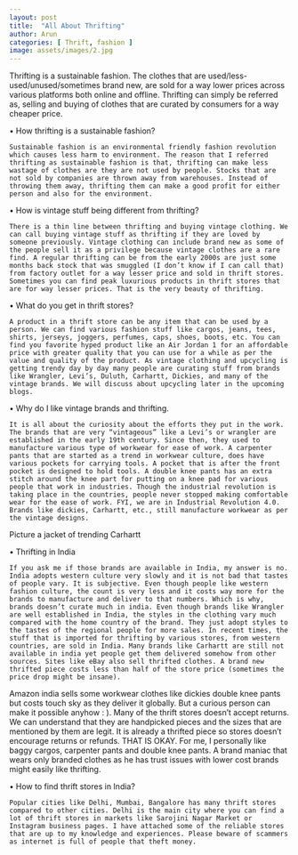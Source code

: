 ```yaml
---
layout: post
title:  "All About Thrifting"
author: Arun
categories: [ Thrift, fashion ]
image: assets/images/2.jpg
---
```

Thrifting is a sustainable fashion. The clothes that are used/less-used/unused/sometimes brand new, are sold for a way lower prices across various platforms both online and offline. Thrifting can simply be referred as, selling and buying of clothes that are curated by consumers for a way cheaper price. 

•	How thrifting is a sustainable fashion?

	Sustainable fashion is an environmental friendly fashion revolution which causes less harm to environment. The reason that I referred thrifting as sustainable fashion is that, thrifting can make less wastage of clothes are they are not used by people. Stocks that are not sold by companies are thrown away from warehouses. Instead of throwing them away, thrifting them can make a good profit for either person and also for the environment.

•	How is vintage stuff being different from thrifting?

	There is a thin line between thrifting and buying vintage clothing. We can call buying vintage stuff as thrifting if they are loved by someone previously. Vintage clothing can include brand new as some of the people sell it as a privilege because vintage clothes are a rare find. A regular thrifting can be from the early 2000s are just some months back stock that was smuggled (I don’t know if I can call that) from factory outlet for a way lesser price and sold in thrift stores. Sometimes you can find peak luxurious products in thrift stores that are for way lesser prices. That is the very beauty of thrifting.

•	What do you get in thrift stores?

	A product in a thrift store can be any item that can be used by a person. We can find various fashion stuff like cargos, jeans, tees, shirts, jerseys, joggers, perfumes, caps, shoes, boots, etc. You can find you favorite hyped product like an Air Jordan 1 for an affordable price with greater quality that you can use for a while as per the value and quality of the product. As vintage clothing and upcycling is getting trendy day by day many people are curating stuff from brands like Wrangler, Levi’s, Duluth, Carhartt, Dickies, and many of the vintage brands. We will discuss about upcycling later in the upcoming blogs.

•	Why do I like vintage brands and thrifting.

	It is all about the curiosity about the efforts they put in the work. The brands that are very “vintageous” like a Levi’s or wrangler are established in the early 19th century. Since then, they used to manufacture various type of workwear for ease of work. A carpenter pants that are started as a trend in workwear culture, does have various pockets for carrying tools. A pocket that is after the front pocket is designed to hold tools. A double knee pants has an extra stitch around the knee part for putting on a knee pad for various people that work in industries. Though the industrial revolution is taking place in the countries, people never stopped making comfortable wear for the ease of work. FYI, we are in Industrial Revolution 4.0. Brands like dickies, Carhartt, etc., still manufacture workwear as per the vintage designs.

Picture a jacket of trending Carhartt

•	Thrifting in India

	If you ask me if those brands are available in India, my answer is no. India adopts western culture very slowly and it is not bad that tastes of people vary. It is subjective. Even though people like western fashion culture, the count is very less and it costs way more for the brands to manufacture and deliver to that numbers. Which is why, brands doesn’t curate much in india. Even though brands like Wrangler are well established in India, the styles in the clothing vary much compared with the home country of the brand. They just adopt styles to the tastes of the regional people for more sales. In recent times, the stuff that is imported for thrifting by various stores, from western countries, are sold in India. Many brands like Carhartt are still not available in india yet people get them delivered somehow from other sources. Sites like eBay also sell thrifted clothes. A brand new thrifted piece costs less than half of the store price (sometimes the price drop might be insane). 




Amazon india sells some workwear clothes like dickies double knee pants but costs touch sky as they deliver it globally. But a curious person can make it possible anyhow : ).  Many of the thrift stores doesn’t accept returns. We can understand that they are handpicked pieces and the sizes that are mentioned by them are legit. It is already a thrifted piece so stores doesn’t encourage returns or refunds. THAT IS OKAY. For me, I personally like baggy cargos, carpenter pants and double knee pants. A brand maniac that wears only branded clothes as he has trust issues with lower cost brands might easily like thrifting. 


•	How to find thrift stores in India?

	Popular cities like Delhi, Mumbai, Bangalore has many thrift stores compared to other cities. Delhi is the main city where you can find a lot of thrift stores in markets like Sarojini Nagar Market or Instagram business pages. I have attached some of the reliable stores that are up to my knowledge and experiences. Please beware of scammers as internet is full of people that theft money. 


